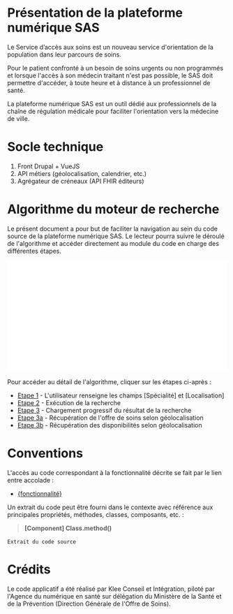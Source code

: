 # Présentation de la plateforme numérique SAS

Le Service d’accès aux soins est un nouveau service d'orientation de la population dans leur parcours de soins.

Pour le patient confronté à un besoin de soins urgents ou non programmés et lorsque l'accès à son médecin traitant n'est pas possible, le SAS doit permettre d'accéder, à toute heure et à distance à un professionnel de santé.

La plateforme numérique SAS est un outil dédié aux professionnels de la chaîne de régulation médicale pour faciliter l'orientation vers la médecine de ville.

# Socle technique

 1. Front Drupal + VueJS
 2. API métiers (géolocalisation, calendrier, etc.)
 3. Agrégateur de créneaux (API FHIR éditeurs)

# Algorithme du moteur de recherche

Le présent document a pour but de faciliter la navigation au sein du code source de la plateforme numérique SAS. Le lecteur pourra suivre le déroulé de l'algorithme et accéder directement au module du code en charge des différentes étapes.

[<img src="./doc/img/sas-algorithme-recherche.svg" title="Diagramme de l'algorithme" />](./doc/img/sas-algorithme-recherche.png)

Pour accéder au détail de l'algorithme, cliquer sur les étapes ci-après :
- [Etape 1](./doc/step-1.md) - L'utilisateur renseigne les champs [Spécialité] et [Localisation]
- [Etape 2](./doc/step-2.md) - Exécution de la recherche
- [Etape 3](./doc/step-3.md) - Chargement progressif du résultat de la recherche
- [Etape 3a](./doc/step-3a.md) - Récupération de l'offre de soins selon géolocalisation
- [Etape 3b](./doc/step-3b.md) - Récupération des disponibilités selon géolocalisation

# Conventions
L'accès au code correspondant à la fonctionnalité décrite se fait par le lien entre accolade :  
- [{fonctionnalité}](#)  

Un extrait du code peut être fourni dans le contexte avec référence aux principales propriétés, méthodes, classes, composants, etc. :  
>**[Component] Class.method()**  
```
Extrait du code source
```

# Crédits

Le code applicatif a été réalisé par Klee Conseil et Intégration, piloté par l'Agence du numérique en santé sur délégation du Ministère de la Santé et de la Prévention (Direction Générale de l'Offre de Soins).